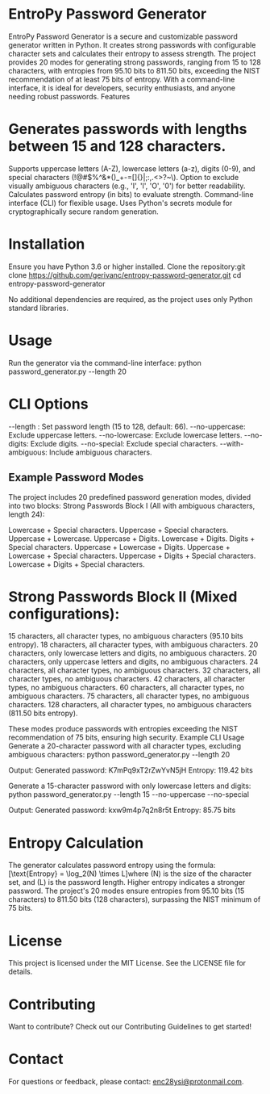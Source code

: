 # EntroPy Password Generator
EntroPy Password Generator is a secure and customizable password generator written in Python. It creates strong passwords with configurable character sets and calculates their entropy to assess strength. The project provides 20 modes for generating strong passwords, ranging from 15 to 128 characters, with entropies from 95.10 bits to 811.50 bits, exceeding the NIST recommendation of at least 75 bits of entropy. With a command-line interface, it is ideal for developers, security enthusiasts, and anyone needing robust passwords.
Features

# Generates passwords with lengths between 15 and 128 characters.
Supports uppercase letters (A-Z), lowercase letters (a-z), digits (0-9), and special characters (!@#$%^&*()_+-=[]{}|;:,.<>?~\\\).
Option to exclude visually ambiguous characters (e.g., 'I', 'l', 'O', '0') for better readability.
Calculates password entropy (in bits) to evaluate strength.
Command-line interface (CLI) for flexible usage.
Uses Python's secrets module for cryptographically secure random generation.

# Installation

Ensure you have Python 3.6 or higher installed.
Clone the repository:git clone https://github.com/gerivanc/entropy-password-generator.git
cd entropy-password-generator

No additional dependencies are required, as the project uses only Python standard libraries.

# Usage
Run the generator via the command-line interface:
python password_generator.py --length 20

# CLI Options

--length <length>: Set password length (15 to 128, default: 66).
--no-uppercase: Exclude uppercase letters.
--no-lowercase: Exclude lowercase letters.
--no-digits: Exclude digits.
--no-special: Exclude special characters.
--with-ambiguous: Include ambiguous characters.

## Example Password Modes
The project includes 20 predefined password generation modes, divided into two blocks:
Strong Passwords Block I (All with ambiguous characters, length 24):

Lowercase + Special characters.
Uppercase + Special characters.
Uppercase + Lowercase.
Uppercase + Digits.
Lowercase + Digits.
Digits + Special characters.
Uppercase + Lowercase + Digits.
Uppercase + Lowercase + Special characters.
Uppercase + Digits + Special characters.
Lowercase + Digits + Special characters.

# Strong Passwords Block II (Mixed configurations):

15 characters, all character types, no ambiguous characters (95.10 bits entropy).
18 characters, all character types, with ambiguous characters.
20 characters, only lowercase letters and digits, no ambiguous characters.
20 characters, only uppercase letters and digits, no ambiguous characters.
24 characters, all character types, no ambiguous characters.
32 characters, all character types, no ambiguous characters.
42 characters, all character types, no ambiguous characters.
60 characters, all character types, no ambiguous characters.
75 characters, all character types, no ambiguous characters.
128 characters, all character types, no ambiguous characters (811.50 bits entropy).

These modes produce passwords with entropies exceeding the NIST recommendation of 75 bits, ensuring high security.
Example CLI Usage
Generate a 20-character password with all character types, excluding ambiguous characters:
python password_generator.py --length 20

Output:
Generated password: K7mPq9xT2rZwYvN5jH
Entropy: 119.42 bits

Generate a 15-character password with only lowercase letters and digits:
python password_generator.py --length 15 --no-uppercase --no-special

Output:
Generated password: kxw9m4p7q2n8r5t
Entropy: 85.75 bits

# Entropy Calculation
The generator calculates password entropy using the formula:[\text{Entropy} = \log_2(N) \times L]where (N) is the size of the character set, and (L) is the password length. Higher entropy indicates a stronger password. The project's 20 modes ensure entropies from 95.10 bits (15 characters) to 811.50 bits (128 characters), surpassing the NIST minimum of 75 bits.

# License
This project is licensed under the MIT License. See the LICENSE file for details.

# Contributing
Want to contribute? Check out our Contributing Guidelines to get started!

# Contact
For questions or feedback, please contact: enc28ysi@protonmail.com.
